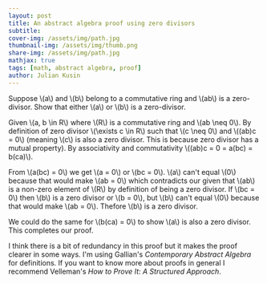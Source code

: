 ```yaml
---
layout: post
title: An abstract algebra proof using zero divisors
subtitle: 
cover-img: /assets/img/path.jpg
thumbnail-img: /assets/img/thumb.png
share-img: /assets/img/path.jpg
mathjax: true
tags: [math, abstract algebra, proof]
author: Julian Kusin
---
```


Suppose \\(a\\) and \\(b\\) belong to a commutative ring and \\(ab\\) is a zero-divisor. Show that either \\(a\\) or \\(b\\) is a zero-divisor.

Given \\(a, b \in R\\) where \\(R\\) is a commutative ring and \\(ab \neq 0\\). By definition of zero divisor \\(\exists c \in R\\) such that \\(c \neq 0\\)
and \\((ab)c = 0\\) (meaning \\(c\\) is also a zero divisor. This is because zero divisor has a mutual property). By associativity and commutativity \\((ab)c = 0 = a(bc) = b(ca)\\). 

From \\(a(bc) = 0\\) we get \\(a = 0\\) or \\(bc = 0\\). \\(a\\) can't equal \\(0\\) because that would make \\(ab = 0\\) which contradicts our given that \\(ab\\) 
is a  non-zero element of \\(R\\) by definition of being a zero divisor. If \\(bc = 0\\) then \\(b\\) is a zero divisor or \\(b = 0\\), but \\(b\\) can't equal \\(0\\) 
because that would make \\(ab = 0\\). Thefore \\(b\\) is a zero divisor. 

We could do the same for \\(b(ca) = 0\\) to show \\(a\\) is also a zero divisor. This completes our proof.

I think there is a bit of redundancy in this proof but it makes the proof clearer in some ways. I'm using Gallian's *Contemporary Abstract Algebra*
for definitions. If you want to know more about proofs in general I recommend Velleman's *How to Prove It: A Structured Approach*. 


